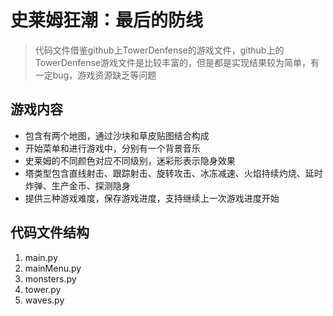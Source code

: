 # 史莱姆狂潮：最后的防线

> 代码文件借鉴github上TowerDenfense的游戏文件，github上的TowerDenfense游戏文件是比较丰富的，但是都是实现结果较为简单，有一定bug，游戏资源缺乏等问题

## 游戏内容

- 包含有两个地图，通过沙块和草皮贴图结合构成
- 开始菜单和进行游戏中，分别有一个背景音乐
- 史莱姆的不同颜色对应不同级别，迷彩形表示隐身效果
- 塔类型包含直线射击、跟踪射击、旋转攻击、冰冻减速、火焰持续灼烧、延时炸弹、生产金币、探测隐身
- 提供三种游戏难度，保存游戏进度，支持继续上一次游戏进度开始

## 代码文件结构

1. main.py
2. mainMenu.py
3. monsters.py
4. tower.py
5. waves.py

